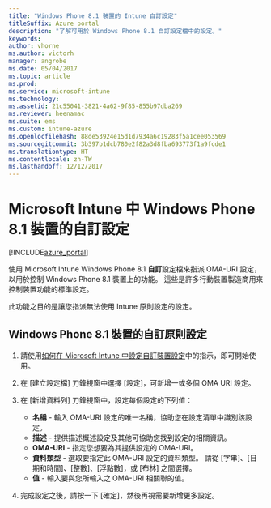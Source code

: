 ```yaml
---
title: "Windows Phone 8.1 裝置的 Intune 自訂設定"
titleSuffix: Azure portal
description: "了解可用於 Windows Phone 8.1 自訂設定檔中的設定。"
keywords: 
author: vhorne
ms.author: victorh
manager: angrobe
ms.date: 05/04/2017
ms.topic: article
ms.prod: 
ms.service: microsoft-intune
ms.technology: 
ms.assetid: 21c55041-3821-4a62-9f85-855b97dba269
ms.reviewer: heenamac
ms.suite: ems
ms.custom: intune-azure
ms.openlocfilehash: 88de53924e15d1d7934a6c19283f5a1cee053569
ms.sourcegitcommit: 3b397b1dcb780e2f82a3d8fba693773f1a9fcde1
ms.translationtype: HT
ms.contentlocale: zh-TW
ms.lasthandoff: 12/12/2017
---
```

# <a name="custom-settings-for-windows-phone-81-devices-in-microsoft-intune"></a>Microsoft Intune 中 Windows Phone 8.1 裝置的自訂設定

[!INCLUDE[azure_portal](./includes/azure_portal.md)]

使用 Microsoft Intune Windows Phone 8.1 **自訂**設定檔來指派 OMA-URI 設定，以用於控制 Windows Phone 8.1 裝置上的功能。 這些是許多行動裝置製造商用來控制裝置功能的標準設定。

此功能之目的是讓您指派無法使用 Intune 原則設定的設定。

## <a name="custom-policy-settings-for-windows-phone-81-devices"></a>Windows Phone 8.1 裝置的自訂原則設定

1. 請使用[如何在 Microsoft Intune 中設定自訂裝置設定](custom-settings-configure.md)中的指示，即可開始使用。
2. 在 [建立設定檔] 刀鋒視窗中選擇 [設定]，可新增一或多個 OMA URI 設定。
3. 在 [新增資料列] 刀鋒視窗中，設定每個設定的下列值︰
    - **名稱** - 輸入 OMA-URI 設定的唯一名稱，協助您在設定清單中識別該設定。
    - **描述** - 提供描述概述設定及其他可協助您找到設定的相關資訊。
    - **OMA-URI** - 指定您想要為其提供設定的 OMA-URI。
    - **資料類型** - 選取要指定此 OMA-URI 設定的資料類型。 請從 [字串]、[日期和時間]、[整數]、[浮點數]，或 [布林] 之間選擇。
    - **值** - 輸入要與您所輸入之 OMA-URI 相關聯的值。

4. 完成設定之後，請按一下 [確定]，然後再視需要新增更多設定。
